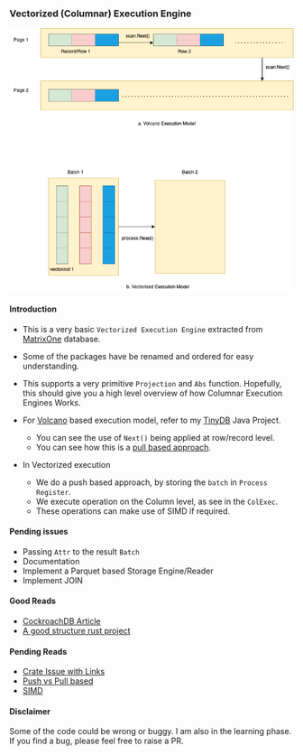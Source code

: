 ### Vectorized (Columnar) Execution Engine

![Vectorized Exec Engine](docs/img/colexec.png)

#### Introduction
- This is a very basic `Vectorized Execution Engine` extracted 
from [MatrixOne](https://github.com/matrixorigin/matrixone) database.

- Some of the packages have be renamed and ordered for easy understanding.

- This supports a very primitive `Projection` and `Abs` function. 
Hopefully, this should give you a high level overview of how Columnar Execution Engines Works.

- For [Volcano](https://dbms-arch.fandom.com/wiki/Volcano_Model) based execution model, refer to my [TinyDB](https://github.com/arjunsk/tiny-db/blob/816330ef0d7e3a1f56a079de1a9950ea082b76a6/src/main/java/com/arjunsk/tiny_db/server/b_query_engine/impl/basic/b_execution_engine/A_Select_RWRecordScan.java#L42) Java Project.
    - You can see the use of `Next()` being applied at row/record level.
    - You can see how this is a [pull based approach](https://justinjaffray.com/query-engines-push-vs.-pull/).
- In Vectorized execution
  - We do a push based approach, by storing the `batch` in `Process Register`.
  - We execute operation on the Column level, as see in the `ColExec`. 
  - These operations can make use of SIMD if required.


#### Pending issues
- Passing `Attr` to the result `Batch`
- Documentation
- Implement a Parquet based Storage Engine/Reader
- Implement JOIN 

#### Good Reads
- [CockroachDB Article](https://www.cockroachlabs.com/blog/how-we-built-a-vectorized-execution-engine/)
- [A good structure rust project](https://github.com/dylan-p-wong/sql-engine)

#### Pending Reads
- [Crate Issue with Links](https://github.com/crate/crate/issues/10063)
- [Push vs Pull based](https://justinjaffray.com/query-engines-push-vs.-pull/)
- [SIMD](https://15721.courses.cs.cmu.edu/spring2023/slides/08-vectorization.pdf)

#### Disclaimer
Some of the code could be wrong or buggy. I am also in the learning phase. 
If you find a bug, please feel free to raise a PR.